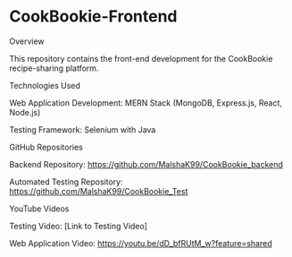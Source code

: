 # CookBookie-Frontend

Overview

This repository contains the front-end development for the CookBookie recipe-sharing platform. 

Technologies Used

Web Application Development: MERN Stack (MongoDB, Express.js, React, Node.js)

Testing Framework: Selenium with Java

GitHub Repositories

Backend Repository: https://github.com/MalshaK99/CookBookie_backend

Automated Testing Repository: https://github.com/MalshaK99/CookBookie_Test


YouTube Videos

Testing Video: [Link to Testing Video]

Web Application Video: https://youtu.be/dD_bfRUtM_w?feature=shared
